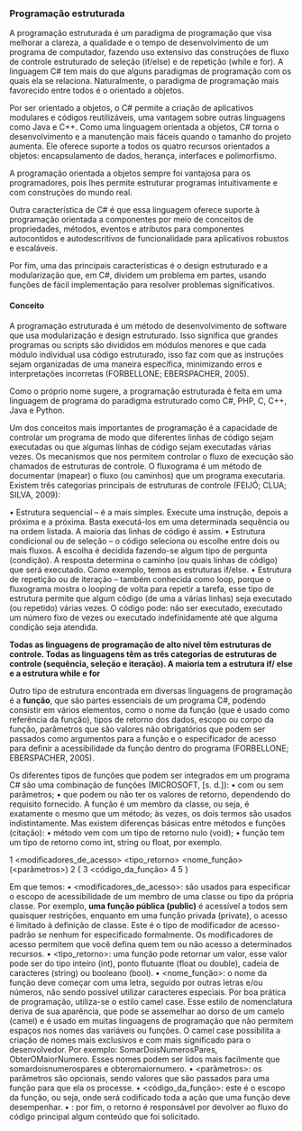 ### Programação estruturada

A programação estruturada é um paradigma de programação que visa melhorar a clareza, a qualidade e o tempo de desenvolvimento de um programa de computador, fazendo uso extensivo das construções de fluxo de controle estruturado de seleção (if/else) e de repetição (while e for). A linguagem C# tem mais do que alguns paradigmas de programação com os quais ela se relaciona. Naturalmente, o paradigma de programação mais favorecido entre todos é o orientado a objetos.

Por ser orientado a objetos, o C# permite a criação de aplicativos modulares e códigos reutilizáveis, uma vantagem sobre outras linguagens como Java e C++. Como uma linguagem orientada a objetos, C# torna o desenvolvimento e a manutenção mais fáceis quando o tamanho do projeto aumenta. Ele oferece suporte a todos os quatro recursos orientados a objetos: encapsulamento de dados, herança, interfaces e polimorfismo. 

A programação orientada a objetos sempre foi vantajosa para os programadores, pois lhes permite estruturar programas intuitivamente e com construções do mundo real.

Outra característica de C# é que essa linguagem oferece suporte à programação orientada a componentes por meio de conceitos de propriedades, métodos, eventos e atributos para componentes autocontidos e autodescritivos de funcionalidade para aplicativos robustos e escaláveis. 

Por fim, uma das principais características é o design estruturado e a modularização que, em C#, dividem um problema em partes, usando funções de fácil implementação para resolver problemas significativos. 

#### Conceito 
A programação estruturada é um método de desenvolvimento de software que usa modularização e design estruturado. Isso significa que grandes programas ou scripts são divididos em módulos menores e que cada módulo individual usa código estruturado, isso faz com que as instruções sejam organizadas de uma maneira específica, minimizando erros e interpretações incorretas (FORBELLONE; EBERSPACHER, 2005).

Como o próprio nome sugere, a programação estruturada é feita em uma linguagem de programa do paradigma estruturado como C#, PHP, C, C++, Java e Python.

Um dos conceitos mais importantes de programação é a capacidade de controlar um programa de modo que diferentes linhas de código sejam executadas ou que algumas linhas de código sejam executadas várias vezes. Os mecanismos que nos permitem controlar o fluxo de execução são chamados de estruturas de controle. O fluxograma é um método de documentar (mapear) o fluxo (ou caminhos) que um programa executaria. Existem três categorias principais de estruturas de controle (FEIJÓ; CLUA; SILVA, 2009):

• Estrutura sequencial – é a mais simples. Execute uma instrução,
depois a próxima e a próxima. Basta executá-los em uma determinada sequência ou na ordem listada. A maioria das linhas de
código é assim.
• Estrutura condicional ou de seleção – o código seleciona ou escolhe entre dois ou mais fluxos. A escolha é decidida fazendo-se
algum tipo de pergunta (condição). A resposta determina o caminho (ou quais linhas de código) que será executado. Como exemplo, temos as estruturas if/else.
• Estrutura de repetição ou de iteração – também conhecida como
loop, porque o fluxograma mostra o looping de volta para repetir a tarefa, esse tipo de estrutura permite que algum código (de
uma a várias linhas) seja executado (ou repetido) várias vezes. O
código pode: não ser executado, executado um número fixo de
vezes ou executado indefinidamente até que alguma condição
seja atendida.

**Todas as linguagens de programação de alto nível têm estruturas de controle. Todas as linguagens têm as três categorias de estruturas de controle (sequência, seleção e iteração). A maioria tem a estrutura if/ else e a estrutura while e for**

Outro tipo de estrutura encontrada em diversas linguagens de programação é a **função**, que são partes essenciais de um programa C#, podendo consistir em vários elementos, como o nome da função (que é usado como referência da função), tipos de retorno dos dados, escopo ou corpo da função, parâmetros que são valores não obrigatórios que podem ser passados como argumentos para a função e o especificador de acesso para definir a acessibilidade da função dentro do programa (FORBELLONE; EBERSPACHER, 2005).

Os diferentes tipos de funções que podem ser integrados em um
programa C# são uma combinação de funções (MICROSOFT, [s. d.]):
• com ou sem parâmetros;
• que podem ou não ter os valores de retorno, dependendo do requisito fornecido.
A função é um membro da classe, ou seja, é exatamente o mesmo
que um método; às vezes, os dois termos são usados indistintamente.
Mas existem diferenças básicas entre métodos e funções (citação):
• método vem com um tipo de retorno nulo (void);
• função tem um tipo de retorno como int, string ou float, por
exemplo.

1 <modificadores_de_acesso> <tipo_retorno> <nome_função> (<parâmetros>)
2 {
3 <código_da_função>
4 <retorno>
5 }

Em que temos:
• <modificadores_de_acesso>: são usados para especificar o escopo de acessibilidade de um membro de uma classe ou tipo da
própria classe. Por exemplo, **uma função pública (public)** é acessível a todos sem quaisquer restrições, enquanto em uma função
privada (private), o acesso é limitado à definição de classe. Este
é o tipo de modificador de acesso-padrão se nenhum for especificado formalmente. Os modificadores de acesso permitem que
você defina quem tem ou não acesso a determinados recursos.
• <tipo_retorno>: uma função pode retornar um valor, esse valor
pode ser do tipo inteiro (int), ponto flutuante (float ou double), cadeia de caracteres (string) ou booleano (bool).
• <nome_função>: o nome da função deve começar com uma letra, seguido por outras letras e/ou números, não sendo possível
utilizar caracteres especiais. Por boa prática de programação,
utiliza-se o estilo camel case. Esse estilo de nomenclatura deriva de sua aparência, que pode se assemelhar ao dorso de um
camelo (camel) e é usado em muitas linguagens de programação que não permitem espaços nos nomes das variáveis ou funções. O camel case possibilita a criação de nomes mais exclusivos e com mais significado para o desenvolvedor. Por exemplo:
SomarDoisNumerosPares, ObterOMaiorNumero. Esses nomes
podem ser lidos mais facilmente que somardoisnumerospares e
obteromaiornumero.
• <parâmetros>: os parâmetros são opcionais, sendo valores que
são passados para uma função para que ela os processe.
• <código_da_função>: este é o escopo da função, ou seja, onde
será codificado toda a ação que uma função deve desempenhar.
• <retorno>: por fim, o retorno é responsável por devolver ao fluxo
do código principal algum conteúdo que foi solicitado.